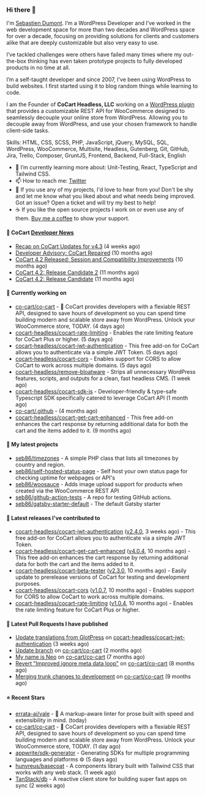 ### Hi there 👋

I'm [Sebastien Dumont](https://sebastiendumont.com/). I’m a WordPress Developer and I’ve worked in the web development space for more than two decades and WordPress space for over a decade, focusing on providing solutions for clients and customers alike that are deeply customizable but also very easy to use.

I’ve tackled challenges were others have failed many times where my out-the-box thinking has even taken prototype projects to fully developed products in no time at all.

I’m a self-taught developer and since 2007, I’ve been using WordPress to build websites. I first started using it to blog random things while learning to code.

I am the Founder of **CoCart Headless, LLC** working on a [WordPress plugin](https://wordpress.org/plugins/cart-rest-api-for-woocommerce/) that provides a customizable REST API for WooCommerce designed to seamlessly decouple your online store from WordPress. Allowing you to decouple away from WordPress, and use your chosen framework to handle client-side tasks.

Skills: HTML, CSS, SCSS, PHP, JavaScript, jQuery, MySQL, SQL, WordPress, WooCommerce, Multisite, Headless, Gutenberg, Git, GitHub, Jira, Trello, Composer, GruntJS, Frontend, Backend, Full-Stack, English

* 🌱 I’m currently learning more about: Unit-Testing, React, TypeScript and Tailwind CSS.
* 📫 How to reach me: [Twitter](https://twitter.com/sebd86)
* 💬 If you use any of my projects, I'd love to hear from you! Don't be shy and let me know what you liked about and what needs being improved. Got an issue? Open a ticket and will try my best to help!
* ☕ If you like the open source projects I work on or even use any of them. [Buy me a coffee](https://www.buymeacoffee.com/sebastien) to show your support.

#### 🛒 CoCart [Developer News](https://cocart.dev)

- [Recap on CoCart Updates for v4.3](https://cocart.dev/recap-on-cocart-updates-for-v4-3/) (4 weeks ago)
- [Developer Advisory: CoCart Repaired](https://cocart.dev/developer-advisory-cocart-repaired/) (10 months ago)
- [CoCart 4.2 Released: Session and Compatibility Improvements](https://cocart.dev/cocart-4-2-released-session-and-compatibility-improvements/) (10 months ago)
- [CoCart 4.2: Release Candidate 2](https://cocart.dev/cocart-4-2-release-candidate-2/) (11 months ago)
- [CoCart 4.2: Release Candidate](https://cocart.dev/cocart-4-2-release-candidate/) (11 months ago)

#### 👷 Currently working on

- [co-cart/co-cart](https://github.com/co-cart/co-cart) - 🛒 CoCart provides developers with a flexiable REST API, designed to save hours of development so you can spend time building modern and scalable store away from WordPress. Unlock your WooCommerce store, TODAY. (4 days ago)
- [cocart-headless/cocart-rate-limiting](https://github.com/cocart-headless/cocart-rate-limiting) - Enables the rate limiting feature for CoCart Plus or higher. (5 days ago)
- [cocart-headless/cocart-jwt-authentication](https://github.com/cocart-headless/cocart-jwt-authentication) - This free add-on for CoCart allows you to authenticate via a simple JWT Token. (5 days ago)
- [cocart-headless/cocart-cors](https://github.com/cocart-headless/cocart-cors) - Enables support for CORS to allow CoCart to work across multiple domains. (5 days ago)
- [cocart-headless/remove-bloatware](https://github.com/cocart-headless/remove-bloatware) - Strips all unnecessary WordPress features, scripts, and outputs for a clean, fast headless CMS. (1 week ago)
- [cocart-headless/cocart-sdk-js](https://github.com/cocart-headless/cocart-sdk-js) - Developer-friendly &amp; type-safe Typescript SDK specifically catered to leverage CoCart API (1 month ago)
- [co-cart/.github](https://github.com/co-cart/.github) -  (4 months ago)
- [cocart-headless/cocart-get-cart-enhanced](https://github.com/cocart-headless/cocart-get-cart-enhanced) - This free add-on enhances the cart response by returning additional data for both the cart and the items added to it. (9 months ago)

#### 🌱 My latest projects

- [seb86/timezones](https://github.com/seb86/timezones) - A simple PHP class that lists all timezones by country and region.
- [seb86/self-hosted-status-page](https://github.com/seb86/self-hosted-status-page) - Self host your own status page for checking uptime for webpages or API&#39;s
- [seb86/woosauce](https://github.com/seb86/woosauce) - Adds image upload support for products when created via the WooCommerce REST API
- [seb86/github-action-tests](https://github.com/seb86/github-action-tests) - A repo for testing GitHub actions.
- [seb86/gatsby-starter-default](https://github.com/seb86/gatsby-starter-default) - The default Gatsby starter

#### 🔭 Latest releases I've contributed to

- [cocart-headless/cocart-jwt-authentication](https://github.com/cocart-headless/cocart-jwt-authentication) ([v2.4.0](https://github.com/cocart-headless/cocart-jwt-authentication/releases/tag/v2.4.0), 3 weeks ago) - This free add-on for CoCart allows you to authenticate via a simple JWT Token.
- [cocart-headless/cocart-get-cart-enhanced](https://github.com/cocart-headless/cocart-get-cart-enhanced) ([v4.0.4](https://github.com/cocart-headless/cocart-get-cart-enhanced/releases/tag/v4.0.4), 10 months ago) - This free add-on enhances the cart response by returning additional data for both the cart and the items added to it.
- [cocart-headless/cocart-beta-tester](https://github.com/cocart-headless/cocart-beta-tester) ([v2.3.0](https://github.com/cocart-headless/cocart-beta-tester/releases/tag/v2.3.0), 10 months ago) - Easily update to prerelease versions of CoCart for testing and development purposes.
- [cocart-headless/cocart-cors](https://github.com/cocart-headless/cocart-cors) ([v1.0.7](https://github.com/cocart-headless/cocart-cors/releases/tag/v1.0.7), 10 months ago) - Enables support for CORS to allow CoCart to work across multiple domains.
- [cocart-headless/cocart-rate-limiting](https://github.com/cocart-headless/cocart-rate-limiting) ([v1.0.4](https://github.com/cocart-headless/cocart-rate-limiting/releases/tag/v1.0.4), 10 months ago) - Enables the rate limiting feature for CoCart Plus or higher.

#### 🔨 Latest Pull Requests I have published

- [Update translations from GlotPress](https://github.com/cocart-headless/cocart-jwt-authentication/pull/18) on [cocart-headless/cocart-jwt-authentication](https://github.com/cocart-headless/cocart-jwt-authentication) (3 weeks ago)
- [Update branch](https://github.com/co-cart/co-cart/pull/507) on [co-cart/co-cart](https://github.com/co-cart/co-cart) (2 months ago)
- [My name is Neo](https://github.com/co-cart/co-cart/pull/451) on [co-cart/co-cart](https://github.com/co-cart/co-cart) (7 months ago)
- [Revert &#34;Improved ignore meta data loop&#34;](https://github.com/co-cart/co-cart/pull/445) on [co-cart/co-cart](https://github.com/co-cart/co-cart) (8 months ago)
- [Merging trunk changes to development](https://github.com/co-cart/co-cart/pull/436) on [co-cart/co-cart](https://github.com/co-cart/co-cart) (9 months ago)

#### ⭐ Recent Stars

- [errata-ai/vale](https://github.com/errata-ai/vale) - :pencil: A markup-aware linter for prose built with speed and extensibility in mind. (today)
- [co-cart/co-cart](https://github.com/co-cart/co-cart) - 🛒 CoCart provides developers with a flexiable REST API, designed to save hours of development so you can spend time building modern and scalable store away from WordPress. Unlock your WooCommerce store, TODAY. (1 day ago)
- [appwrite/sdk-generator](https://github.com/appwrite/sdk-generator) - Generating SDKs for multiple programming languages and platforms ⚙️ (5 days ago)
- [hunvreus/basecoat](https://github.com/hunvreus/basecoat) - A components library built with Tailwind CSS that works with any web stack. (1 week ago)
- [TanStack/db](https://github.com/TanStack/db) - A reactive client store for building super fast apps on sync (2 weeks ago)
